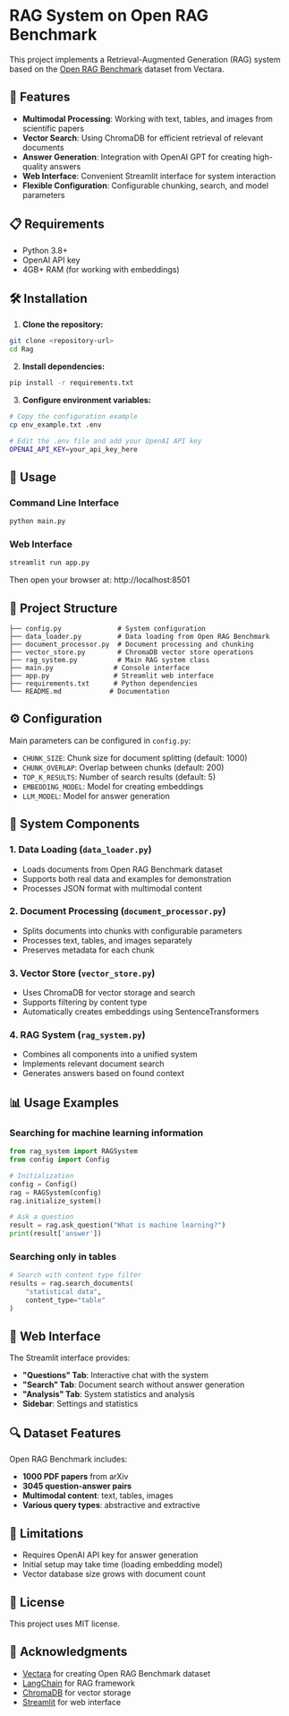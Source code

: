 # RAG System on Open RAG Benchmark

This project implements a Retrieval-Augmented Generation (RAG) system based on the [Open RAG Benchmark](https://github.com/vectara/open-rag-bench) dataset from Vectara.

## 🚀 Features

- **Multimodal Processing**: Working with text, tables, and images from scientific papers
- **Vector Search**: Using ChromaDB for efficient retrieval of relevant documents
- **Answer Generation**: Integration with OpenAI GPT for creating high-quality answers
- **Web Interface**: Convenient Streamlit interface for system interaction
- **Flexible Configuration**: Configurable chunking, search, and model parameters

## 📋 Requirements

- Python 3.8+
- OpenAI API key
- 4GB+ RAM (for working with embeddings)

## 🛠️ Installation

1. **Clone the repository:**
```bash
git clone <repository-url>
cd Rag
```

2. **Install dependencies:**
```bash
pip install -r requirements.txt
```

3. **Configure environment variables:**
```bash
# Copy the configuration example
cp env_example.txt .env

# Edit the .env file and add your OpenAI API key
OPENAI_API_KEY=your_api_key_here
```

## 🎯 Usage

### Command Line Interface

```bash
python main.py
```

### Web Interface

```bash
streamlit run app.py
```

Then open your browser at: http://localhost:8501

## 📁 Project Structure

```
├── config.py              # System configuration
├── data_loader.py         # Data loading from Open RAG Benchmark
├── document_processor.py  # Document processing and chunking
├── vector_store.py        # ChromaDB vector store operations
├── rag_system.py          # Main RAG system class
├── main.py               # Console interface
├── app.py                # Streamlit web interface
├── requirements.txt      # Python dependencies
└── README.md            # Documentation
```

## ⚙️ Configuration

Main parameters can be configured in `config.py`:

- `CHUNK_SIZE`: Chunk size for document splitting (default: 1000)
- `CHUNK_OVERLAP`: Overlap between chunks (default: 200)
- `TOP_K_RESULTS`: Number of search results (default: 5)
- `EMBEDDING_MODEL`: Model for creating embeddings
- `LLM_MODEL`: Model for answer generation

## 🔧 System Components

### 1. Data Loading (`data_loader.py`)
- Loads documents from Open RAG Benchmark dataset
- Supports both real data and examples for demonstration
- Processes JSON format with multimodal content

### 2. Document Processing (`document_processor.py`)
- Splits documents into chunks with configurable parameters
- Processes text, tables, and images separately
- Preserves metadata for each chunk

### 3. Vector Store (`vector_store.py`)
- Uses ChromaDB for vector storage and search
- Supports filtering by content type
- Automatically creates embeddings using SentenceTransformers

### 4. RAG System (`rag_system.py`)
- Combines all components into a unified system
- Implements relevant document search
- Generates answers based on found context

## 📊 Usage Examples

### Searching for machine learning information
```python
from rag_system import RAGSystem
from config import Config

# Initialization
config = Config()
rag = RAGSystem(config)
rag.initialize_system()

# Ask a question
result = rag.ask_question("What is machine learning?")
print(result['answer'])
```

### Searching only in tables
```python
# Search with content type filter
results = rag.search_documents(
    "statistical data", 
    content_type="table"
)
```

## 🎨 Web Interface

The Streamlit interface provides:

- **"Questions" Tab**: Interactive chat with the system
- **"Search" Tab**: Document search without answer generation
- **"Analysis" Tab**: System statistics and analysis
- **Sidebar**: Settings and statistics

## 🔍 Dataset Features

Open RAG Benchmark includes:
- **1000 PDF papers** from arXiv
- **3045 question-answer pairs**
- **Multimodal content**: text, tables, images
- **Various query types**: abstractive and extractive

## 🚧 Limitations

- Requires OpenAI API key for answer generation
- Initial setup may take time (loading embedding model)
- Vector database size grows with document count


## 📄 License

This project uses MIT license.

## 🙏 Acknowledgments

- [Vectara](https://github.com/vectara/open-rag-bench) for creating Open RAG Benchmark dataset
- [LangChain](https://github.com/langchain-ai/langchain) for RAG framework
- [ChromaDB](https://github.com/chroma-core/chroma) for vector storage
- [Streamlit](https://github.com/streamlit/streamlit) for web interface
